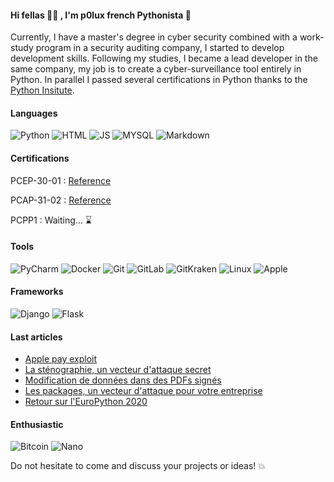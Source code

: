 #### Hi fellas 🤙🏼 , I'm p0lux french Pythonista 🐍


Currently, I have a master's degree in cyber security combined with a work-study program in a security auditing company, I started to develop development skills. Following my studies, I became a lead developer in the same company, my job is to create a cyber-surveillance tool entirely in Python. In parallel I passed several certifications in Python thanks to the [Python Insitute](https://pythoninstitute.org/). 

#### Languages
![Python](https://img.shields.io/badge/-Python-3776AB?style=flat&logo=python&logoColor=FFF)
![HTML](https://img.shields.io/badge/-HTML-E34F26?style=flat&logo=html5&logoColor=FFF)
![JS](https://img.shields.io/badge/-JavaScript-F7DF1E?style=flat&logo=JavaScript&logoColor=000)
![MYSQL](https://img.shields.io/badge/-Mysql-4479A1?style=flat&logo=Mysql&logoColor=FFF)
![Markdown](https://img.shields.io/badge/-Markdown-000000?style=flat&logo=markdown&logoColor=FFF)

#### Certifications

PCEP-30-01 : [Reference](https://www.credly.com/badges/6891244c-41ae-4942-b8ed-ba3e2455a2a3/linked_in_profile)

PCAP-31-02 : [Reference](https://www.credly.com/badges/6b87158a-3bfd-400e-a5fc-271d92f6206f/linked_in_profile)

PCPP1 : Waiting... ⌛

#### Tools
![PyCharm](https://img.shields.io/badge/-Pycharm-1da126?style=flat&logo=pycharm&logoColor=FFF)
![Docker](https://img.shields.io/badge/-Docker-2496ED?style=flat&logo=docker&logoColor=FFF)
![Git](https://img.shields.io/badge/-Git-F05032?style=flat&logo=git&logoColor=FFF)
![GitLab](https://img.shields.io/badge/-GitLab-FCA121?style=flat&logo=gitlab&logoColor=FFF)
![GitKraken](https://img.shields.io/badge/-GitKraken-179287?style=flat&logo=gitkraken&logoColor=FFF)
![Linux](https://img.shields.io/badge/-Linux-FCC624?style=flat&logo=linux&logoColor=FFF)
![Apple](https://img.shields.io/badge/-Apple-000000?style=flat&logo=apple&logoColor=FFF)

#### Frameworks
![Django](https://img.shields.io/badge/-Django-092E20?style=flat&logo=django&logoColor=FFF)
![Flask](https://img.shields.io/badge/-FLask-000000?style=flat&logo=flask&logoColor=FFF)

#### Last articles

* [Apple pay exploit](https://cert.bssi.fr/apple-pay-exploit/)
* [La sténographie, un vecteur d'attaque secret](https://cert.bssi.fr/la-steganographie-un-vecteur-dattaque-secret/)
* [Modification de données dans des PDFs signés](https://cert.bssi.fr/modification-donnees-pdf-signes/)
* [Les packages, un vecteur d'attaque pour votre entreprise](https://cert.bssi.fr/package-un-vecteur-d-attaque-pour-votre-entreprise/)
* [Retour sur l'EuroPython 2020](https://blog.bssi.fr/retour-sur-leuropython-2020/)

#### Enthusiastic
![Bitcoin](https://img.shields.io/badge/-Bitcoin-F7931A?style=flat&logo=bitcoin&logoColor=FFF)
![Nano](https://img.shields.io/badge/-Nano-4A90E2?style=flat&logo=nano&logoColor=FFF)


Do not hesitate to come and discuss your projects or ideas! 💥
